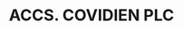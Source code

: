 ---
layout: asset
title: ACCS. COVIDIEN PLC                                          
isin: IE00B3QN1M21
---